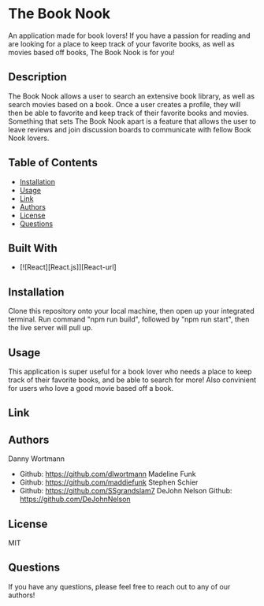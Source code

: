 # The Book Nook 

An application made for book lovers! If you have a passion for reading and are looking for a place to keep track of your favorite books, as well as movies based off books, The Book Nook is for you!  

## Description 
The Book Nook allows a user to search an extensive book library, as well as search movies based on a book. Once a user creates a profile, they will then be able to favorite and keep track of their favorite books and movies. Something that sets The Book Nook apart is a feature that allows the user to leave reviews and join discussion boards to communicate with fellow Book Nook lovers.  

## Table of Contents 
- [Installation](#installation)
- [Usage](#usage)
- [Link](#link)
- [Authors](#authors)
- [License](#license) 
- [Questions](#questions)

## Built With 
- [![React][React.js]][React-url]

## Installation
Clone this repository onto your local machine, then open up your integrated terminal. Run command "npm run build", followed by "npm run start", then the live server will pull up. 

## Usage 
This application is super useful for a book lover who needs a place to keep track of their favorite books, and be able to search for more! Also convinient for users who love a good movie based off a book. 

## Link


## Authors
Danny Wortmann
- Github: https://github.com/dlwortmann 
Madeline Funk
- Github: https://github.com/maddiefunk
Stephen Schier
- Github: https://github.com/SSgrandslam7
DeJohn Nelson
Github: https://github.com/DeJohnNelson

## License 
MIT

## Questions 
If you have any questions, please feel free to reach out to any of our authors! 